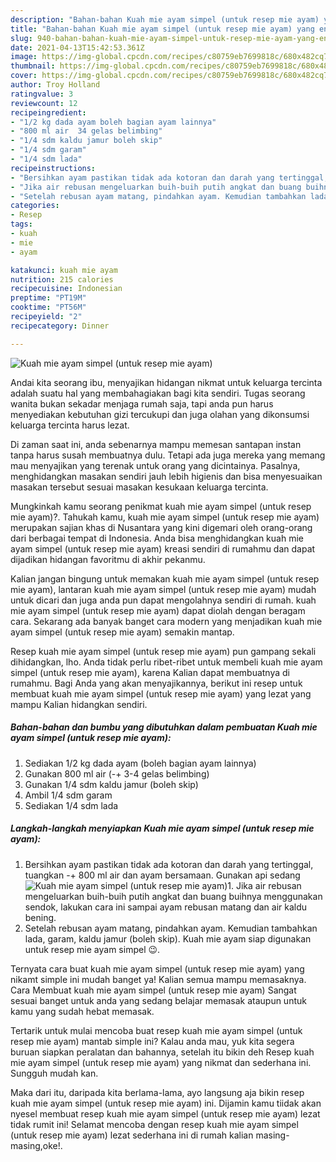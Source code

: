 ```yaml
---
description: "Bahan-bahan Kuah mie ayam simpel (untuk resep mie ayam) yang enak dan Mudah Dibuat"
title: "Bahan-bahan Kuah mie ayam simpel (untuk resep mie ayam) yang enak dan Mudah Dibuat"
slug: 940-bahan-bahan-kuah-mie-ayam-simpel-untuk-resep-mie-ayam-yang-enak-dan-mudah-dibuat
date: 2021-04-13T15:42:53.361Z
image: https://img-global.cpcdn.com/recipes/c80759eb7699818c/680x482cq70/kuah-mie-ayam-simpel-untuk-resep-mie-ayam-foto-resep-utama.jpg
thumbnail: https://img-global.cpcdn.com/recipes/c80759eb7699818c/680x482cq70/kuah-mie-ayam-simpel-untuk-resep-mie-ayam-foto-resep-utama.jpg
cover: https://img-global.cpcdn.com/recipes/c80759eb7699818c/680x482cq70/kuah-mie-ayam-simpel-untuk-resep-mie-ayam-foto-resep-utama.jpg
author: Troy Holland
ratingvalue: 3
reviewcount: 12
recipeingredient:
- "1/2 kg dada ayam boleh bagian ayam lainnya"
- "800 ml air  34 gelas belimbing"
- "1/4 sdm kaldu jamur boleh skip"
- "1/4 sdm garam"
- "1/4 sdm lada"
recipeinstructions:
- "Bersihkan ayam pastikan tidak ada kotoran dan darah yang tertinggal, tuangkan -+ 800 ml air dan ayam bersamaan. Gunakan api sedang"
- "Jika air rebusan mengeluarkan buih-buih putih angkat dan buang buihnya menggunakan sendok, lakukan cara ini sampai ayam rebusan matang dan air kaldu bening."
- "Setelah rebusan ayam matang, pindahkan ayam. Kemudian tambahkan lada, garam, kaldu jamur (boleh skip). Kuah mie ayam siap digunakan untuk resep mie ayam simpel 😉."
categories:
- Resep
tags:
- kuah
- mie
- ayam

katakunci: kuah mie ayam 
nutrition: 215 calories
recipecuisine: Indonesian
preptime: "PT19M"
cooktime: "PT56M"
recipeyield: "2"
recipecategory: Dinner

---
```



![Kuah mie ayam simpel (untuk resep mie ayam)](https://img-global.cpcdn.com/recipes/c80759eb7699818c/680x482cq70/kuah-mie-ayam-simpel-untuk-resep-mie-ayam-foto-resep-utama.jpg)

Andai kita seorang ibu, menyajikan hidangan nikmat untuk keluarga tercinta adalah suatu hal yang membahagiakan bagi kita sendiri. Tugas seorang  wanita bukan sekadar menjaga rumah saja, tapi anda pun harus menyediakan kebutuhan gizi tercukupi dan juga olahan yang dikonsumsi keluarga tercinta harus lezat.

Di zaman  saat ini, anda sebenarnya mampu memesan santapan instan tanpa harus susah membuatnya dulu. Tetapi ada juga mereka yang memang mau menyajikan yang terenak untuk orang yang dicintainya. Pasalnya, menghidangkan masakan sendiri jauh lebih higienis dan bisa menyesuaikan masakan tersebut sesuai masakan kesukaan keluarga tercinta. 



Mungkinkah kamu seorang penikmat kuah mie ayam simpel (untuk resep mie ayam)?. Tahukah kamu, kuah mie ayam simpel (untuk resep mie ayam) merupakan sajian khas di Nusantara yang kini digemari oleh orang-orang dari berbagai tempat di Indonesia. Anda bisa menghidangkan kuah mie ayam simpel (untuk resep mie ayam) kreasi sendiri di rumahmu dan dapat dijadikan hidangan favoritmu di akhir pekanmu.

Kalian jangan bingung untuk memakan kuah mie ayam simpel (untuk resep mie ayam), lantaran kuah mie ayam simpel (untuk resep mie ayam) mudah untuk dicari dan juga anda pun dapat mengolahnya sendiri di rumah. kuah mie ayam simpel (untuk resep mie ayam) dapat diolah dengan beragam cara. Sekarang ada banyak banget cara modern yang menjadikan kuah mie ayam simpel (untuk resep mie ayam) semakin mantap.

Resep kuah mie ayam simpel (untuk resep mie ayam) pun gampang sekali dihidangkan, lho. Anda tidak perlu ribet-ribet untuk membeli kuah mie ayam simpel (untuk resep mie ayam), karena Kalian dapat membuatnya di rumahmu. Bagi Anda yang akan menyajikannya, berikut ini resep untuk membuat kuah mie ayam simpel (untuk resep mie ayam) yang lezat yang mampu Kalian hidangkan sendiri.

<!--inarticleads1-->

##### Bahan-bahan dan bumbu yang dibutuhkan dalam pembuatan Kuah mie ayam simpel (untuk resep mie ayam):

1. Sediakan 1/2 kg dada ayam (boleh bagian ayam lainnya)
1. Gunakan 800 ml air (-+ 3-4 gelas belimbing)
1. Gunakan 1/4 sdm kaldu jamur (boleh skip)
1. Ambil 1/4 sdm garam
1. Sediakan 1/4 sdm lada




<!--inarticleads2-->

##### Langkah-langkah menyiapkan Kuah mie ayam simpel (untuk resep mie ayam):

1. Bersihkan ayam pastikan tidak ada kotoran dan darah yang tertinggal, tuangkan -+ 800 ml air dan ayam bersamaan. Gunakan api sedang
<img src="https://img-global.cpcdn.com/steps/60ce235e794e4168/160x128cq70/kuah-mie-ayam-simpel-untuk-resep-mie-ayam-langkah-memasak-1-foto.jpg" alt="Kuah mie ayam simpel (untuk resep mie ayam)">1. Jika air rebusan mengeluarkan buih-buih putih angkat dan buang buihnya menggunakan sendok, lakukan cara ini sampai ayam rebusan matang dan air kaldu bening.
1. Setelah rebusan ayam matang, pindahkan ayam. Kemudian tambahkan lada, garam, kaldu jamur (boleh skip). Kuah mie ayam siap digunakan untuk resep mie ayam simpel 😉.




Ternyata cara buat kuah mie ayam simpel (untuk resep mie ayam) yang nikamt simple ini mudah banget ya! Kalian semua mampu memasaknya. Cara Membuat kuah mie ayam simpel (untuk resep mie ayam) Sangat sesuai banget untuk anda yang sedang belajar memasak ataupun untuk kamu yang sudah hebat memasak.

Tertarik untuk mulai mencoba buat resep kuah mie ayam simpel (untuk resep mie ayam) mantab simple ini? Kalau anda mau, yuk kita segera buruan siapkan peralatan dan bahannya, setelah itu bikin deh Resep kuah mie ayam simpel (untuk resep mie ayam) yang nikmat dan sederhana ini. Sungguh mudah kan. 

Maka dari itu, daripada kita berlama-lama, ayo langsung aja bikin resep kuah mie ayam simpel (untuk resep mie ayam) ini. Dijamin kamu tiidak akan nyesel membuat resep kuah mie ayam simpel (untuk resep mie ayam) lezat tidak rumit ini! Selamat mencoba dengan resep kuah mie ayam simpel (untuk resep mie ayam) lezat sederhana ini di rumah kalian masing-masing,oke!.


